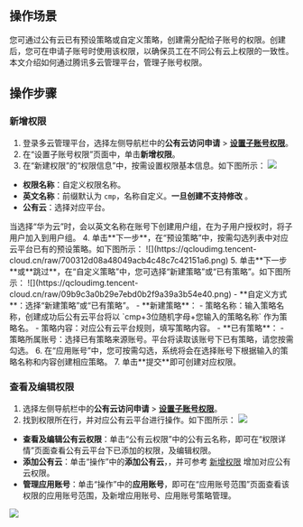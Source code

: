## 操作场景
您可通过公有云已有预设策略或自定义策略，创建需分配给子账号的权限。创建后，您可在申请子账号时使用该权限，以确保员工在不同公有云上权限的一致性。本文介绍如何通过腾讯多云管理平台，管理子账号权限。


## 操作步骤

### 新增权限[](id:addPermissions)

1. 登录多云管理平台，选择左侧导航栏中的**公有云访问申请** > <b>[设置子账号权限](https://cmp.tencent.cn/identity)</b>。
2. 在“设置子账号权限”页面中，单击**新增权限**。
3. 在“新建权限”的“权限信息”中，按需设置权限基本信息。如下图所示：
![](https://qcloudimg.tencent-cloud.cn/raw/b4ade3b4f748f9cbaa6e8c6b1bfaa690.png)
 - **权限名称**：自定义权限名称。
 - **英文名称**：前缀默认为 `cmp`，名称自定义。**一旦创建不支持修改** 。
 - **公有云**：选择对应平台。
 <dx-alert infotype="explain" title="">
当选择“华为云”时，会以英文名称在账号下创建用户组，在为子用户授权时，将子用户加入到用户组。
</dx-alert>
4. 单击**下一步**，在“预设策略”中，按需勾选列表中对应云平台已有的预设策略。如下图所示：
![](https://qcloudimg.tencent-cloud.cn/raw/700312d08a48049acb4c48c7c42151a6.png)
5. 单击**下一步**或**跳过**，在“自定义策略”中，您可选择“新建策略”或“已有策略”。如下图所示：
![](https://qcloudimg.tencent-cloud.cn/raw/09b9c3a0b29e7ebd0b2f9a39a3b54e40.png)
 - **自定义方式**：选择“新建策略”或“已有策略”。
  - **新建策略**：
    - 策略名称：输入策略名称，创建成功后公有云平台将以 `cmp+3位随机字母+您输入的策略名称` 作为策略名。
    - 策略内容：对应公有云平台规则，填写策略内容。
 - **已有策略**：
    - 策略所属账号：选择已有策略来源账号。平台将读取该账号下已有策略，请您按需勾选。
6. 在“应用账号”中，您可按需勾选，系统将会在选择账号下根据输入的策略名称和内容创建相应策略。
7. 单击**提交**即可创建对应权限。



### 查看及编辑权限
1. 选择左侧导航栏中的**公有云访问申请** > <b>[设置子账号权限](https://cmp.tencent.cn/identity)</b>。
2. 找到权限所在行，并对应公有云平台进行操作。如下图所示：
![](https://qcloudimg.tencent-cloud.cn/raw/99c2f304d7c1e6d5765c0795ddc58473.png)
 - **查看及编辑公有云权限**：单击“公有云权限”中的公有云名称，即可在“权限详情”页面查看公有云平台下已添加的权限，及编辑权限。
 - **添加公有云**：单击“操作”中的**添加公有云**，，并可参考 [新增权限](#addPermissions) 增加对应公有云权限。
 - **管理应用账号**：单击“操作”中的**应用账号**，即可在“应用账号范围”页面查看该权限的应用账号范围，及新增应用账号、应用账号策略管理。


![](https://qcloudimg.tencent-cloud.cn/raw/ccd75df06fd557fac685a70a7113df5a.png)
